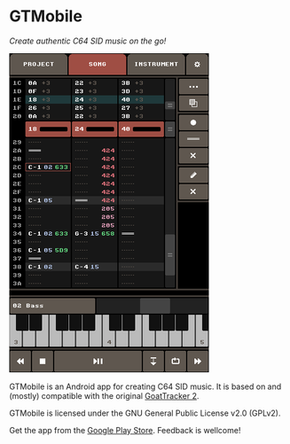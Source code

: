 # GTMobile

*Create authentic C64 SID music on the go!*

![image](screenshot.png)

GTMobile is an Android app for creating C64 SID music.
It is based on and (mostly) compatible with the original [GoatTracker 2](https://sourceforge.net/projects/goattracker2/).

GTMobile is licensed under the GNU General Public License v2.0 (GPLv2).

Get the app from the [Google Play Store](https://play.google.com/store/apps/details?id=com.twobit.gtmobile).
Feedback is wellcome!
